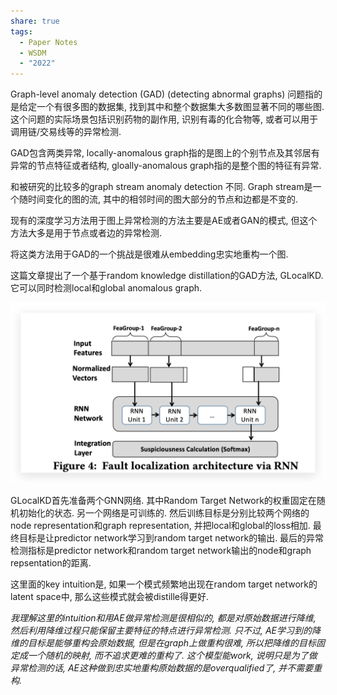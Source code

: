 ```yaml
---
share: true
tags:
  - Paper Notes
  - WSDM
  - "2022"
---
```



Graph-level anomaly detection (GAD) (detecting abnormal graphs) 问题指的是给定一个有很多图的数据集, 找到其中和整个数据集大多数图显著不同的哪些图. 这个问题的实际场景包括识别药物的副作用, 识别有毒的化合物等, 或者可以用于调用链/交易线等的异常检测.

GAD包含两类异常, locally-anomalous graph指的是图上的个别节点及其邻居有异常的节点特征或者结构, gloally-anomalous graph指的是整个图的特征有异常.

和被研究的比较多的graph stream anomaly detection 不同. Graph stream是一个随时间变化的图的流, 其中的相邻时间的图大部分的节点和边都是不变的. 

现有的深度学习方法用于图上异常检测的方法主要是AE或者GAN的模式, 但这个方法大多是用于节点或者边的异常检测.

将这类方法用于GAD的一个挑战是很难从embedding忠实地重构一个图.

这篇文章提出了一个基于random knowledge distillation的GAD方法, GLocalKD. 它可以同时检测local和global anomalous graph.

![Untitled](../../attachments/Untitled.png)

GLocalKD首先准备两个GNN网络. 其中Random Target Network的权重固定在随机初始化的状态. 另一个网络是可训练的. 然后训练目标是分别比较两个网络的node representation和graph representation, 并把local和global的loss相加. 最终目标是让predictor network学习到random target network的输出. 最后的异常检测指标是predictor network和random target network输出的node和graph repsentation的距离.

这里面的key intuition是, 如果一个模式频繁地出现在random target network的latent space中, 那么这些模式就会被distille得更好. 

*我理解这里的intuition和用AE做异常检测是很相似的, 都是对原始数据进行降维, 然后利用降维过程只能保留主要特征的特点进行异常检测. 只不过, AE学习到的降维的目标是能够重构会原始数据, 但是在graph上做重构很难, 所以把降维的目标固定成一个随机的映射, 而不追求更难的重构了. 这个模型能work, 说明只是为了做异常检测的话, AE这种做到忠实地重构原始数据的是overqualified了, 并不需要重构.*